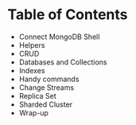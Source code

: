 Table of Contents
=================

<!--ts-->
   * Connect MongoDB Shell
   * Helpers
   * CRUD
   * Databases and Collections
   * Indexes
   * Handy commands
   * Change Streams
   * Replica Set
   * Sharded Cluster
   * Wrap-up
<!--te-->
